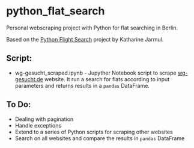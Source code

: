 # python_flat_search
Personal webscraping project with Python for flat searching in Berlin.

Based on the [Python Flight Search](https://github.com/kjam/python_flight_search) project by Katharine Jarmul.  

## Script:
* wg-gesucht_scraped.ipynb - Jupyther Notebook script to scrape [wg-gesucht.de](http>//wg-gesucht.de) website. It run a search for flats according to input parameters and returns results in a `pandas` DataFrame.

## To Do:
* Dealing with pagination
* Handle exceptions
* Extend to a series of Python scripts for scraping other websites
* Search on all websites and compare the results in `pandas` DataFrame
